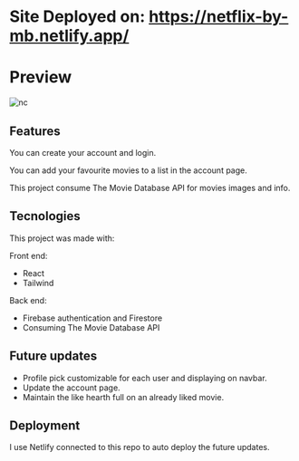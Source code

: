 # Site Deployed on: https://netflix-by-mb.netlify.app/
# Preview 
![nc](https://user-images.githubusercontent.com/91494874/185765672-bbe591d1-c04d-4b97-b4e1-4d054f08d6d4.png)

## Features
You can create your account and login.

You can add your favourite movies to a list in the account page.

This project consume The Movie Database API for movies images and info.


## Tecnologies

This project was made with:

Front end:
- React
- Tailwind

Back end:
- Firebase authentication and Firestore
- Consuming The Movie Database API

## Future updates
- Profile pick customizable for each user and displaying on navbar.
- Update the account page.
- Maintain the like hearth full on an already liked movie.


## Deployment
I use Netlify connected to this repo to auto deploy the future updates.

